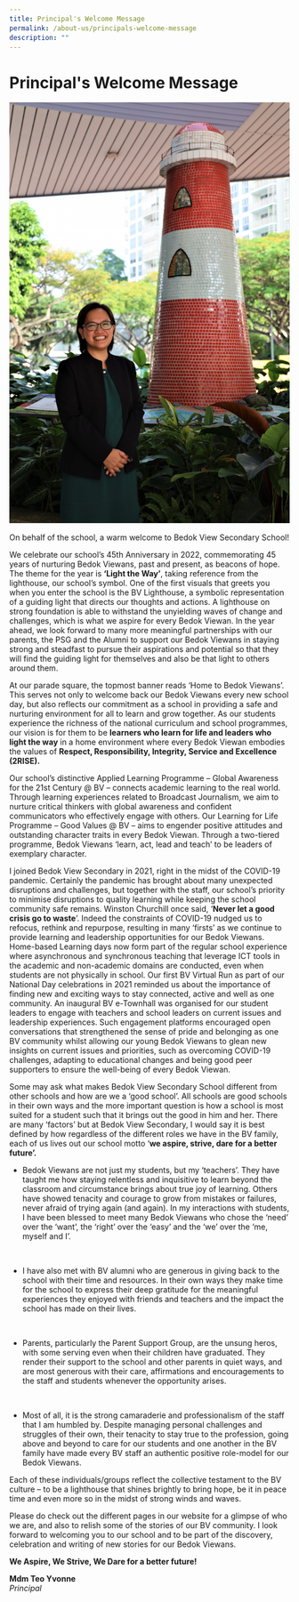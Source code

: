 ```yaml
---
title: Principal's Welcome Message
permalink: /about-us/principals-welcome-message
description: ""
---
```

# Principal's Welcome Message

![Mdm Teo Yvonne, Principal of Bedok View Secondary School](/images/Final_P.jpg)

On behalf of the school, a warm welcome to Bedok View Secondary School!

 We celebrate our school’s 45th Anniversary in 2022, commemorating 45 years of nurturing Bedok Viewans, past and present, as beacons of hope. The theme for the year is **‘Light the Way’**, taking reference from the lighthouse, our school’s symbol. One of the first visuals that greets you when you enter the school is the BV Lighthouse, a symbolic representation of a guiding light that directs our thoughts and actions. A lighthouse on strong foundation is able to withstand the unyielding waves of change and challenges, which is what we aspire for every Bedok Viewan. In the year ahead, we look forward to many more meaningful partnerships with our parents, the PSG and the Alumni to support our Bedok Viewans in staying strong and steadfast to pursue their aspirations and potential so that they will find the guiding light for themselves and also be that light to others around them.


At our parade square, the topmost banner reads ‘Home to Bedok Viewans’. This serves not only to welcome back our Bedok Viewans every new school day, but also reflects our commitment as a school in providing a safe and nurturing environment for all to learn and grow together. As our students experience the richness of the national curriculum and school programmes, our vision is for them to be **learners who learn for life and leaders who light the way** in a home environment where every Bedok Viewan embodies the values of **Respect, Responsibility, Integrity, Service and Excellence (2RISE).**

Our school’s distinctive Applied Learning Programme – Global Awareness for the 21st Century @ BV – connects academic learning to the real world. Through learning experiences related to Broadcast Journalism, we aim to nurture critical thinkers with global awareness and confident communicators who effectively engage with others. Our Learning for Life Programme – Good Values @ BV – aims to engender positive attitudes and outstanding character traits in every Bedok Viewan. Through a two-tiered programme, Bedok Viewans ‘learn, act, lead and teach’ to be leaders of exemplary character.


I joined Bedok View Secondary in 2021, right in the midst of the COVID-19 pandemic. Certainly the pandemic has brought about many unexpected disruptions and challenges, but together with the staff, our school’s priority to minimise disruptions to quality learning while keeping the school community safe remains. Winston Churchill once said, ‘**Never let a good crisis go to waste**’. Indeed the constraints of COVID-19 nudged us to refocus, rethink and repurpose, resulting in many ‘firsts’ as we continue to provide learning and leadership opportunities for our Bedok Viewans. Home-based Learning days now form part of the regular school experience where asynchronous and synchronous teaching that leverage ICT tools in the academic and non-academic domains are conducted, even when students are not physically in school. Our first BV Virtual Run as part of our National Day celebrations in 2021 reminded us about the importance of finding new and exciting ways to stay connected, active and well as one community. An inaugural BV e-Townhall was organised for our student leaders to engage with teachers and school leaders on current issues and leadership experiences. Such engagement platforms encouraged open conversations that strengthened the sense of pride and belonging as one BV community whilst allowing our young Bedok Viewans to glean new insights on current issues and priorities, such as overcoming COVID-19 challenges, adapting to educational changes and being good peer supporters to ensure the well-being of every Bedok Viewan.

Some may ask what makes Bedok View Secondary School different from other schools and how are we a ‘good school’. All schools are good schools in their own ways and the more important question is how a school is most suited for a student such that it brings out the good in him and her. There are many ‘factors’ but at Bedok View Secondary, I would say it is best defined by how regardless of the different roles we have in the BV family, each of us lives out our school motto ‘**we aspire, strive, dare for a better future’.**

* Bedok Viewans are not just my students, but my ‘teachers’. They have taught me how staying relentless and inquisitive to learn beyond the classroom and circumstance brings about true joy of learning. Others have showed tenacity and courage to grow from mistakes or failures, never afraid of trying again (and again). In my interactions with students, I have been blessed to meet many Bedok Viewans who chose the ‘need’ over the ‘want’, the ‘right’ over the ‘easy’ and the ‘we’ over the ‘me, myself and I’.
 
<br>

* I have also met with BV alumni who are generous in giving back to the school with their time and resources. In their own ways they make time for the school to express their deep gratitude for the meaningful experiences they enjoyed with friends and teachers and the impact the school has made on their lives.

<br>

* Parents, particularly the Parent Support Group, are the unsung heros, with some serving even when their children have graduated. They render their support to the school and other parents in quiet ways, and are most generous with their care, affirmations and encouragements to the staff and students whenever the opportunity arises.

<br>

* Most of all, it is the strong camaraderie and professionalism of the staff that I am humbled by. Despite managing personal challenges and struggles of their own, their tenacity to stay true to the profession, going above and beyond to care for our students and one another in the BV family have made every BV staff an authentic positive role-model for our Bedok Viewans.

Each of these individuals/groups reflect the collective testament to the BV culture – to be a lighthouse that shines brightly to bring hope, be it in peace time and even more so in the midst of strong winds and waves. 


Please do check out the different pages in our website for a glimpse of who we are, and also to relish some of the stories of our BV community. I look forward to welcoming you to our school and to be part of the discovery, celebration and writing of new stories for our Bedok Viewans.   


**We Aspire, We Strive, We Dare
for a better future!**

 
**Mdm Teo Yvonne** <br>
*Principal*
